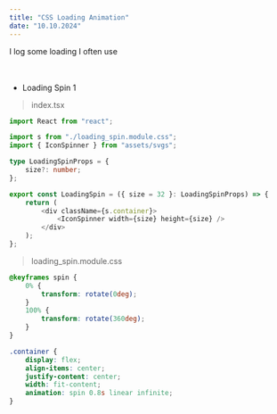 ```yaml
---
title: "CSS Loading Animation"
date: "10.10.2024"
---
```


I log some loading I often use
\
&nbsp;
\
&nbsp;

-   Loading Spin 1

> index.tsx

```typescript
import React from "react";

import s from "./loading_spin.module.css";
import { IconSpinner } from "assets/svgs";

type LoadingSpinProps = {
	size?: number;
};

export const LoadingSpin = ({ size = 32 }: LoadingSpinProps) => {
	return (
		<div className={s.container}>
			<IconSpinner width={size} height={size} />
		</div>
	);
};
```

> loading_spin.module.css

```css
@keyframes spin {
	0% {
		transform: rotate(0deg);
	}
	100% {
		transform: rotate(360deg);
	}
}

.container {
	display: flex;
	align-items: center;
	justify-content: center;
	width: fit-content;
	animation: spin 0.8s linear infinite;
}
```
